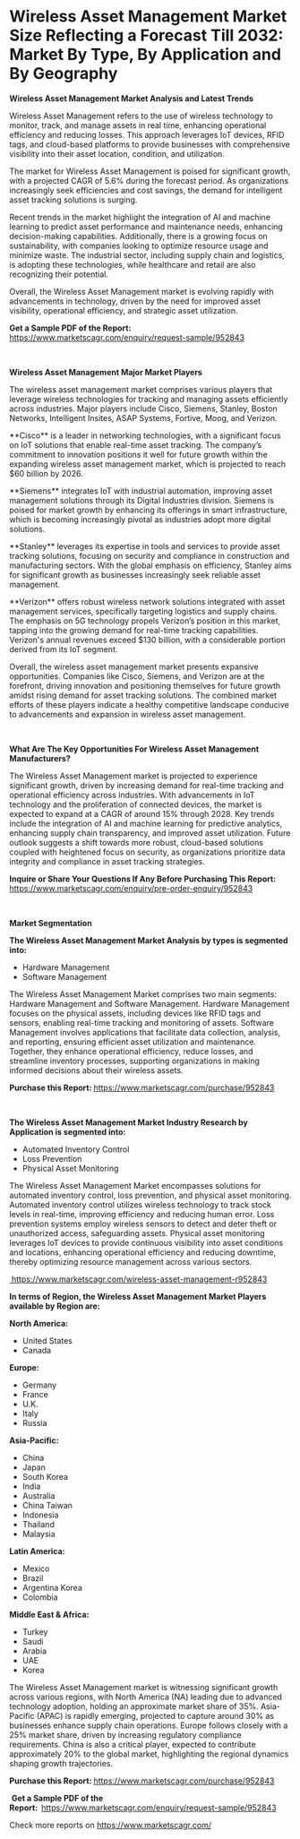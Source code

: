 <p><h1>Wireless Asset Management Market Size Reflecting a Forecast Till 2032: Market By Type, By Application and By Geography</h1></p><p><strong>Wireless Asset Management Market Analysis and Latest Trends</strong></p>
<p><p>Wireless Asset Management refers to the use of wireless technology to monitor, track, and manage assets in real time, enhancing operational efficiency and reducing losses. This approach leverages IoT devices, RFID tags, and cloud-based platforms to provide businesses with comprehensive visibility into their asset location, condition, and utilization. </p><p>The market for Wireless Asset Management is poised for significant growth, with a projected CAGR of 5.6% during the forecast period. As organizations increasingly seek efficiencies and cost savings, the demand for intelligent asset tracking solutions is surging. </p><p>Recent trends in the market highlight the integration of AI and machine learning to predict asset performance and maintenance needs, enhancing decision-making capabilities. Additionally, there is a growing focus on sustainability, with companies looking to optimize resource usage and minimize waste. The industrial sector, including supply chain and logistics, is adopting these technologies, while healthcare and retail are also recognizing their potential. </p><p>Overall, the Wireless Asset Management market is evolving rapidly with advancements in technology, driven by the need for improved asset visibility, operational efficiency, and strategic asset utilization.</p></p>
<p><strong>Get a Sample PDF of the Report:&nbsp;</strong> <a href="https://www.marketscagr.com/enquiry/request-sample/952843?utm_campaign=3166&utm_medium=2&utm_source=Github&utm_content=ia&utm_term=06032025&utm_id=wireless-asset-management">https://www.marketscagr.com/enquiry/request-sample/952843</a></p>
<p>&nbsp;</p>
<p><strong>Wireless Asset Management Major Market Players</strong></p>
<p><p>The wireless asset management market comprises various players that leverage wireless technologies for tracking and managing assets efficiently across industries. Major players include Cisco, Siemens, Stanley, Boston Networks, Intelligent Insites, ASAP Systems, Fortive, Moog, and Verizon.</p><p>**Cisco** is a leader in networking technologies, with a significant focus on IoT solutions that enable real-time asset tracking. The company’s commitment to innovation positions it well for future growth within the expanding wireless asset management market, which is projected to reach $60 billion by 2026.</p><p>**Siemens** integrates IoT with industrial automation, improving asset management solutions through its Digital Industries division. Siemens is poised for market growth by enhancing its offerings in smart infrastructure, which is becoming increasingly pivotal as industries adopt more digital solutions.</p><p>**Stanley** leverages its expertise in tools and services to provide asset tracking solutions, focusing on security and compliance in construction and manufacturing sectors. With the global emphasis on efficiency, Stanley aims for significant growth as businesses increasingly seek reliable asset management.</p><p>**Verizon** offers robust wireless network solutions integrated with asset management services, specifically targeting logistics and supply chains. The emphasis on 5G technology propels Verizon’s position in this market, tapping into the growing demand for real-time tracking capabilities. Verizon's annual revenues exceed $130 billion, with a considerable portion derived from its IoT segment.</p><p>Overall, the wireless asset management market presents expansive opportunities. Companies like Cisco, Siemens, and Verizon are at the forefront, driving innovation and positioning themselves for future growth amidst rising demand for asset tracking solutions. The combined market efforts of these players indicate a healthy competitive landscape conducive to advancements and expansion in wireless asset management.</p></p>
<p>&nbsp;</p>
<p><strong>What Are The Key Opportunities For Wireless Asset Management Manufacturers?</strong></p>
<p><p>The Wireless Asset Management market is projected to experience significant growth, driven by increasing demand for real-time tracking and operational efficiency across industries. With advancements in IoT technology and the proliferation of connected devices, the market is expected to expand at a CAGR of around 15% through 2028. Key trends include the integration of AI and machine learning for predictive analytics, enhancing supply chain transparency, and improved asset utilization. Future outlook suggests a shift towards more robust, cloud-based solutions coupled with heightened focus on security, as organizations prioritize data integrity and compliance in asset tracking strategies.</p></p>
<p><strong>Inquire or Share Your Questions If Any Before Purchasing This Report:</strong> <a href="https://www.marketscagr.com/enquiry/pre-order-enquiry/952843?utm_campaign=3166&utm_medium=2&utm_source=Github&utm_content=ia&utm_term=06032025&utm_id=wireless-asset-management">https://www.marketscagr.com/enquiry/pre-order-enquiry/952843</a></p>
<p>&nbsp;</p>
<p><strong>Market Segmentation</strong></p>
<p><strong>The Wireless Asset Management Market Analysis by types is segmented into:</strong></p>
<p><ul><li>Hardware Management</li><li>Software Management</li></ul></p>
<p><p>The Wireless Asset Management Market comprises two main segments: Hardware Management and Software Management. Hardware Management focuses on the physical assets, including devices like RFID tags and sensors, enabling real-time tracking and monitoring of assets. Software Management involves applications that facilitate data collection, analysis, and reporting, ensuring efficient asset utilization and maintenance. Together, they enhance operational efficiency, reduce losses, and streamline inventory processes, supporting organizations in making informed decisions about their wireless assets.</p></p>
<p><strong>Purchase this Report:&nbsp;</strong><a href="https://www.marketscagr.com/purchase/952843?utm_campaign=3166&utm_medium=2&utm_source=Github&utm_content=ia&utm_term=06032025&utm_id=wireless-asset-management">https://www.marketscagr.com/purchase/952843</a></p>
<p>&nbsp;</p>
<p><strong>The Wireless Asset Management Market Industry Research by Application is segmented into:</strong></p>
<p><ul><li>Automated Inventory Control</li><li>Loss Prevention</li><li>Physical Asset Monitoring</li></ul></p>
<p><p>The Wireless Asset Management Market encompasses solutions for automated inventory control, loss prevention, and physical asset monitoring. Automated inventory control utilizes wireless technology to track stock levels in real-time, improving efficiency and reducing human error. Loss prevention systems employ wireless sensors to detect and deter theft or unauthorized access, safeguarding assets. Physical asset monitoring leverages IoT devices to provide continuous visibility into asset conditions and locations, enhancing operational efficiency and reducing downtime, thereby optimizing resource management across various sectors.</p></p>
<p><a href="https://www.marketscagr.com/wireless-asset-management-r952843?utm_campaign=3166&utm_medium=2&utm_source=Github&utm_content=ia&utm_term=06032025&utm_id=wireless-asset-management">&nbsp;https://www.marketscagr.com/wireless-asset-management-r952843</a></p>
<p><strong>In terms of Region, the Wireless Asset Management Market Players available by Region are:</strong></p>
<p>
    <p> <strong> North America: </strong>
        <ul>
            <li>United States</li>
            <li>Canada</li>
        </ul>
        </p> 
    <p> <strong> Europe: </strong>
        <ul>
            <li>Germany</li>
            <li>France</li>
            <li>U.K.</li>
            <li>Italy</li>
            <li>Russia</li>
        </ul>
        </p> 
    <p> <strong> Asia-Pacific: </strong>
        <ul>
            <li>China</li>
            <li>Japan</li>
            <li>South Korea</li>
            <li>India</li>
            <li>Australia</li>
            <li>China Taiwan</li>
            <li>Indonesia</li>
            <li>Thailand</li>
            <li>Malaysia</li>
        </ul>
        </p> 
    <p> <strong> Latin America: </strong>
        <ul>
            <li>Mexico</li>
            <li>Brazil</li>
            <li>Argentina Korea</li>
            <li>Colombia</li>
        </ul>
        </p> 
    <p> <strong> Middle East & Africa: </strong>
        <ul>
            <li>Turkey</li>
            <li>Saudi</li>
            <li>Arabia</li>
            <li>UAE</li>
            <li>Korea</li>
        </ul>
    </p>
    </p>
<p><p>The Wireless Asset Management market is witnessing significant growth across various regions, with North America (NA) leading due to advanced technology adoption, holding an approximate market share of 35%. Asia-Pacific (APAC) is rapidly emerging, projected to capture around 30% as businesses enhance supply chain operations. Europe follows closely with a 25% market share, driven by increasing regulatory compliance requirements. China is also a critical player, expected to contribute approximately 20% to the global market, highlighting the regional dynamics shaping growth trajectories.</p></p>
<p><strong>Purchase this Report: </strong><a href="https://www.marketscagr.com/purchase/952843?utm_campaign=3166&utm_medium=2&utm_source=Github&utm_content=ia&utm_term=06032025&utm_id=wireless-asset-management">https://www.marketscagr.com/purchase/952843</a></p>
<p>&nbsp;<strong>Get a Sample PDF of the Report:&nbsp;&nbsp;</strong><a href="https://www.marketscagr.com/enquiry/request-sample/952843?utm_campaign=3166&utm_medium=2&utm_source=Github&utm_content=ia&utm_term=06032025&utm_id=wireless-asset-management">https://www.marketscagr.com/enquiry/request-sample/952843</a></p>
<p><strong></strong></p>
<p>Check more reports on <a href="https://www.marketscagr.com/?utm_campaign=3166&utm_medium=2&utm_source=Github&utm_content=ia&utm_term=06032025&utm_id=wireless-asset-management">https://www.marketscagr.com/</a></p>